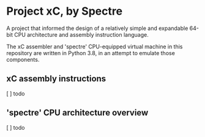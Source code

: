 # Project xC, by Spectre
A project that informed the design of a relatively simple and expandable 64-bit CPU architecture and assembly instruction language.

The xC assembler and 'spectre' CPU-equipped virtual machine in this repository are written in Python 3.8, in an attempt to emulate those components.

## xC assembly instructions
[ ] todo
## 'spectre' CPU architecture overview
[ ] todo
